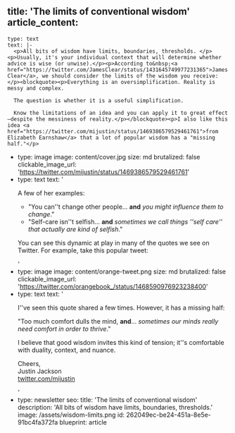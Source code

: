 title: 'The limits of conventional wisdom'
article_content:
  -
    type: text
    text: |-
      <p>All bits of wisdom have limits, boundaries, thresholds. </p><p>Usually, it's your individual context that will determine whether advice is wise (or unwise).</p><p>According to&nbsp;<a href="https://twitter.com/JamesClear/status/1431645749977231365">James Clear</a>, we should consider the limits of the wisdom you receive:</p><blockquote><p>Everything is an oversimplification. Reality is messy and complex.

      The question is whether it is a useful simplification.

      Know the limitations of an idea and you can apply it to great effect—despite the messiness of reality.</p></blockquote><p>I also like this idea <a href="https://twitter.com/mijustin/status/1469386579529461761">from Elizabeth Earnshaw</a> that a lot of popular wisdom has a "missing half."</p>
  -
    type: image
    image: content/cover.jpg
    size: md
    brutalized: false
    clickable_image_url: 'https://twitter.com/mijustin/status/1469386579529461761'
  -
    type: text
    text: '<p>A few of her examples:</p><ul><li>"You can''t change other people... <b>and</b> <i>you might influence them to change</i>."</li><li>"Self-care isn''t selfish... <b>and</b> <i>sometimes we call things ''self care'' that actually are kind of selfish</i>."</li></ul><p>You can see this dynamic at play in many of the quotes we see on Twitter. For example, take this popular tweet:</p>'
  -
    type: image
    image: content/orange-tweet.png
    size: md
    brutalized: false
    clickable_image_url: 'https://twitter.com/orangebook_/status/1468590976923238400'
  -
    type: text
    text: '<p>I''ve seen this quote shared a few times. However, it has a missing half:</p><p>"Too much comfort dulls the mind, <strong>and</strong>... <em>sometimes our minds really need comfort in order to thrive</em>."</p><p>I believe that good wisdom invites this kind of tension; it''s comfortable with duality, context, and nuance.</p><p>Cheers,<br>Justin Jackson<br><a href="https://twitter.com/mijustin">twitter.com/mijustin</a></p>'
  -
    type: newsletter
seo:
  title: 'The limits of conventional wisdom'
  description: 'All bits of wisdom have limits, boundaries, thresholds.'
  image: /assets/wisdom-limits.png
id: 262049ec-be24-451a-8e5e-91bc4fa372fa
blueprint: article
